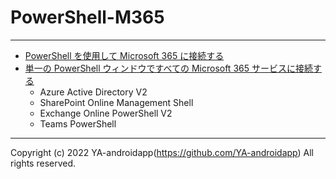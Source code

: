 # PowerShell-M365

---

* [PowerShell を使用して Microsoft 365 に接続する](https://docs.microsoft.com/ja-jp/microsoft-365/enterprise/connect-to-microsoft-365-powershell)
* [単一の PowerShell ウィンドウですべての Microsoft 365 サービスに接続する](https://docs.microsoft.com/ja-jp/microsoft-365/enterprise/connect-to-all-microsoft-365-services-in-a-single-windows-powershell-window)
  * Azure Active Directory V2
  * SharePoint Online Management Shell
  * Exchange Online PowerShell V2
  * Teams PowerShell

---

Copyright (c) 2022 YA-androidapp(https://github.com/YA-androidapp) All rights reserved.
